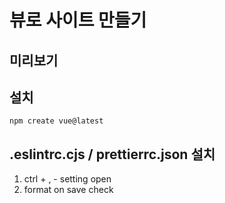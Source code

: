 # 뷰로 사이트 만들기

## 미리보기

## 설치
`npm create vue@latest`

## .eslintrc.cjs / prettierrc.json 설치
1. ctrl + , - setting open
2. format on save check